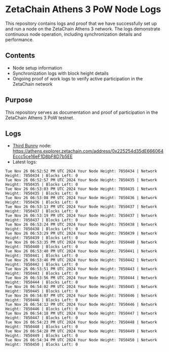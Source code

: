 # ZetaChain Athens 3 PoW Node Logs
This repository contains logs and proof that we have successfully set up and run a node on the ZetaChain Athens 3 network. The logs demonstrate continuous node operation, including synchronization details and performance.

## Contents
- Node setup information
- Synchronization logs with block height details
- Ongoing proof of work logs to verify active participation in the ZetaChain network

## Purpose
This repository serves as documentation and proof of participation in the ZetaChain Athens 3 PoW testnet.

## Logs

- [Third Bunny](https://thirdbunny.xyz/) node: https://athens.explorer.zetachain.com/address/0x225254d35dE666064Eccc5ce16eF1D8bF8D7b5EE
- Latest logs:
```
Tue Nov 26 06:52:52 PM UTC 2024 Your Node Height: 7850434 | Network Height: 7850434 | Blocks Left: 0
Tue Nov 26 06:52:57 PM UTC 2024 Your Node Height: 7850435 | Network Height: 7850435 | Blocks Left: 0
Tue Nov 26 06:53:03 PM UTC 2024 Your Node Height: 7850435 | Network Height: 7850435 | Blocks Left: 0
Tue Nov 26 06:53:08 PM UTC 2024 Your Node Height: 7850436 | Network Height: 7850436 | Blocks Left: 0
Tue Nov 26 06:53:13 PM UTC 2024 Your Node Height: 7850437 | Network Height: 7850437 | Blocks Left: 0
Tue Nov 26 06:53:19 PM UTC 2024 Your Node Height: 7850437 | Network Height: 7850437 | Blocks Left: 0
Tue Nov 26 06:53:24 PM UTC 2024 Your Node Height: 7850438 | Network Height: 7850438 | Blocks Left: 0
Tue Nov 26 06:53:29 PM UTC 2024 Your Node Height: 7850439 | Network Height: 7850439 | Blocks Left: 0
Tue Nov 26 06:53:35 PM UTC 2024 Your Node Height: 7850440 | Network Height: 7850440 | Blocks Left: 0
Tue Nov 26 06:53:40 PM UTC 2024 Your Node Height: 7850441 | Network Height: 7850441 | Blocks Left: 0
Tue Nov 26 06:53:46 PM UTC 2024 Your Node Height: 7850442 | Network Height: 7850442 | Blocks Left: 0
Tue Nov 26 06:53:51 PM UTC 2024 Your Node Height: 7850443 | Network Height: 7850443 | Blocks Left: 0
Tue Nov 26 06:53:56 PM UTC 2024 Your Node Height: 7850444 | Network Height: 7850444 | Blocks Left: 0
Tue Nov 26 06:54:02 PM UTC 2024 Your Node Height: 7850445 | Network Height: 7850445 | Blocks Left: 0
Tue Nov 26 06:54:07 PM UTC 2024 Your Node Height: 7850446 | Network Height: 7850446 | Blocks Left: 0
Tue Nov 26 06:54:12 PM UTC 2024 Your Node Height: 7850446 | Network Height: 7850446 | Blocks Left: 0
Tue Nov 26 06:54:18 PM UTC 2024 Your Node Height: 7850447 | Network Height: 7850447 | Blocks Left: 0
Tue Nov 26 06:54:23 PM UTC 2024 Your Node Height: 7850448 | Network Height: 7850448 | Blocks Left: 0
Tue Nov 26 06:54:28 PM UTC 2024 Your Node Height: 7850449 | Network Height: 7850449 | Blocks Left: 0
Tue Nov 26 06:54:34 PM UTC 2024 Your Node Height: 7850450 | Network Height: 7850450 | Blocks Left: 0
```
